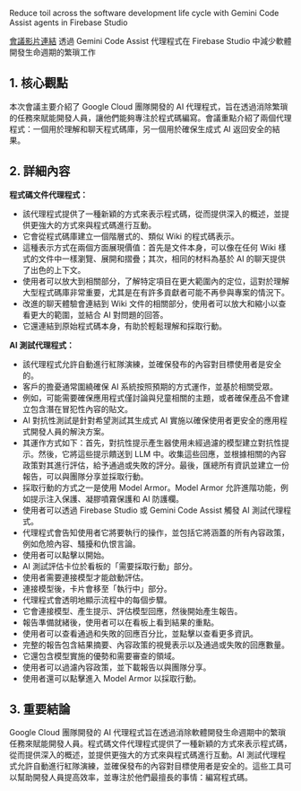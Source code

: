 Reduce toil across the software development life cycle with Gemini Code Assist agents in Firebase Studio

[會議影片連結](https://www.youtube.com/watch?v=dQNrL5mglPw)
透過 Gemini Code Assist 代理程式在 Firebase Studio 中減少軟體開發生命週期的繁瑣工作

## 1. 核心觀點

本次會議主要介紹了 Google Cloud 團隊開發的 AI 代理程式，旨在透過消除繁瑣的任務來賦能開發人員，讓他們能夠專注於程式碼編寫。會議重點介紹了兩個代理程式：一個用於理解和聊天程式碼庫，另一個用於確保生成式 AI 返回安全的結果。

## 2. 詳細內容

**程式碼文件代理程式：**

*   該代理程式提供了一種新穎的方式來表示程式碼，從而提供深入的概述，並提供更強大的方式來與程式碼進行互動。
*   它會從程式碼庫建立一個階層式的、類似 Wiki 的程式碼表示。
*   這種表示方式在兩個方面展現價值：首先是文件本身，可以像在任何 Wiki 樣式的文件中一樣瀏覽、展開和摺疊；其次，相同的材料為基於 AI 的聊天提供了出色的上下文。
*   使用者可以放大到相關部分，了解特定項目在更大範圍內的定位，這對於理解大型程式碼庫非常重要，尤其是在有許多貢獻者可能不再參與專案的情況下。
*   改進的聊天體驗會連結到 Wiki 文件的相關部分，使用者可以放大和縮小以查看更大的範圍，並結合 AI 對問題的回答。
*   它還連結到原始程式碼本身，有助於輕鬆理解和採取行動。

**AI 測試代理程式：**

*   該代理程式允許自動進行紅隊演練，並確保發布的內容對目標使用者是安全的。
*   客戶的擔憂通常圍繞確保 AI 系統按照預期的方式運作，並基於相關受眾。
*   例如，可能需要確保應用程式僅討論與兒童相關的主題，或者確保產品不會建立包含潛在冒犯性內容的貼文。
*   AI 對抗性測試是針對希望測試其生成式 AI 實施以確保使用者更安全的應用程式開發人員的解決方案。
*   其運作方式如下：首先，對抗性提示產生器使用未經過濾的模型建立對抗性提示。然後，它將這些提示饋送到 LLM 中。收集這些回應，並根據相關的內容政策對其進行評估，給予通過或失敗的評分。最後，匯總所有資訊並建立一份報告，可以與團隊分享並採取行動。
*   採取行動的方式之一是使用 Model Armor。Model Armor 允許進階功能，例如提示注入保護、凝膠噴霧保護和 AI 防護欄。
*   使用者可以透過 Firebase Studio 或 Gemini Code Assist 觸發 AI 測試代理程式。
*   代理程式會告知使用者它將要執行的操作，並包括它將涵蓋的所有內容政策，例如危險內容、騷擾和仇恨言論。
*   使用者可以點擊以開始。
*   AI 測試評估卡位於看板的「需要採取行動」部分。
*   使用者需要連接模型才能啟動評估。
*   連接模型後，卡片會移至「執行中」部分。
*   代理程式會透明地顯示流程中的每個步驟。
*   它會連接模型、產生提示、評估模型回應，然後開始產生報告。
*   報告準備就緒後，使用者可以在看板上看到結果的重點。
*   使用者可以查看通過和失敗的回應百分比，並點擊以查看更多資訊。
*   完整的報告包含結果摘要、內容政策的視覺表示以及通過或失敗的回應數量。
*   它還包含模型實施的優勢和需要審查的領域。
*   使用者可以過濾內容政策，並下載報告以與團隊分享。
*   使用者還可以點擊進入 Model Armor 以採取行動。

## 3. 重要結論

Google Cloud 團隊開發的 AI 代理程式旨在透過消除軟體開發生命週期中的繁瑣任務來賦能開發人員。程式碼文件代理程式提供了一種新穎的方式來表示程式碼，從而提供深入的概述，並提供更強大的方式來與程式碼進行互動。AI 測試代理程式允許自動進行紅隊演練，並確保發布的內容對目標使用者是安全的。這些工具可以幫助開發人員提高效率，並專注於他們最擅長的事情：編寫程式碼。
